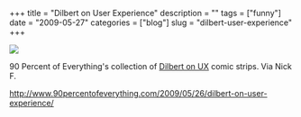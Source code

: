 +++
title = "Dilbert on User Experience"
description = ""
tags = ["funny"]
date = "2009-05-27"
categories = ["blog"]
slug = "dilbert-user-experience"
+++



  <div class="notebook-screenshot"><a href="http://www.90percentofeverything.com/2009/05/26/dilbert-on-user-experience/"><img src="//konigi.com/media/bluga/wt4a1d6cc55f187.jpg"/></a></div><p>90 Percent of Everything's collection of <a href="http://www.90percentofeverything.com/2009/05/26/dilbert-on-user-experience/">Dilbert on UX</a> comic strips. Via Nick F.</p>
    
  <a href="http://www.90percentofeverything.com/2009/05/26/dilbert-on-user-experience/">http://www.90percentofeverything.com/2009/05/26/dilbert-on-user-experience/</a>
